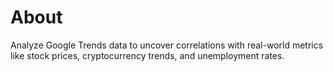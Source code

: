 # About
Analyze Google Trends data to uncover correlations with real-world metrics like stock prices, cryptocurrency trends, and unemployment rates.
